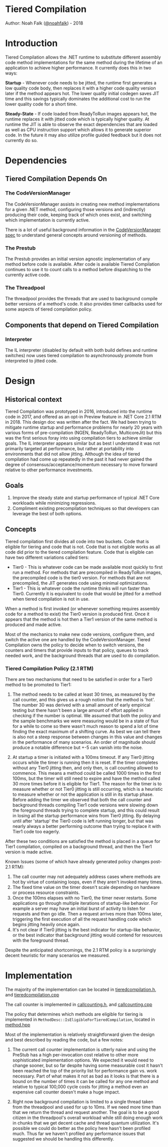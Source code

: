 Tiered Compilation
==================

Author: Noah Falk ([@noahfalk](https://github.com/noahfalk)) - 2018

Introduction
============

Tiered Compilation allows the .NET runtime to substitute different assembly code method implementations for the same method during the lifetime of an application to achieve higher performance. It currently does this in two ways:

  **Startup** - Whenever code needs to be jitted, the runtime first generates a low quality code body, then replaces it with a higher code quality version later if the method appears hot. The lower quality initial codegen saves JIT time and this savings typically dominates the additional cost to run the lower quality code for a short time.

  **Steady-State** - If code loaded from ReadyToRun images appears hot, the runtime replaces it with jitted code which is typically higher quality. At runtime the JIT is able to observe the exact dependencies that are loaded as well as CPU instruction support which allows it to generate superior code. In the future it may also utilize profile guided feedback but it does not currently do so.



Dependencies
============

## Tiered Compilation Depends On ##

### The CodeVersionManager ###
The CodeVersionManager assists in creating new method implementations for a given .NET method,  configuring those versions and (indirectly) producing their code, keeping track of which ones exist, and switching which implementation is currently active.

There is a lot of useful background information in the [CodeVersionManager spec](./code-versioning.md) to understand general concepts around versioning of methods.

### The Prestub ###
The Prestub provides an initial version agnostic implementation of any method before code is available. After code is available Tiered Compilation continues to use it to count calls to a method before dispatching to the currently active code.

### The Threadpool ###
The threadpool provides the threads that are used to background compile better versions of a method's code. It also provides timer callbacks used for some aspects of tiered compilation policy.

## Components that depend on Tiered Compilation ##

### Interpreter ###
The IL interpreter (disabled by default with both build defines and runtime switches) now uses tiered compilation to asynchronously promote from interpreted to jitted code.

Design
======

## Historical context ##

Tiered Compilation was prototyped in 2016, introduced into the runtime code in 2017, and offered as an opt-in Preview feature in .NET Core 2.1 RTM in 2018. This design doc was written after the fact. We had been trying to mitigate runtime startup and performance problems for nearly 20 years with various forms of pre-compilation (NGEN, ReadyToRun, MulticoreJit) but this was the first serious foray into using compilation tiers to achieve similar goals. The IL interpreter appears similar but as best I understand it was not primarily targeted at performance, but rather at portability into environments that did not allow jitting. Although the idea of tiered compilation had come up repeatedly in the past it had never gained the degree of consensus/acceptance/momentum necessary to move forward relative to other performance investments.

## Goals ##

1. Improve the steady state and startup performance of typical .NET Core workloads while minimizing regressions.
2. Compliment existing precompilation techniques so that developers can leverage the best of both options.


## Concepts ##

Tiered compilation first divides all code into two buckets. Code that is eligible for tiering and code that is not. Code that is not eligible works as all code did prior to the tiered compilation feature. Code that is eligible can have two different variations called tiers:

 - Tier0 - This is whatever code can be made available most quickly to first run a method. For methods that are precompiled in ReadyToRun images, the precompiled code is the tier0 version. For methods that are not precompiled, the JIT generates code using minimal optimizations.
 - Tier1 - This is whatever code the runtime thinks will run faster than Tier0. Currently it is equivalent to code that would be jitted for a method when tiered compilation is not in use.

When a method is first invoked (or whenever something requires assembly code for a method to exist) the Tier0 version is produced first. Once it appears that the method is hot then a Tier1 version of the same method is produced and made active.

Most of the mechanics to make new code versions, configure them, and switch the active one are handled by the CodeVersionManager. Tiered Compilation owns the policy to decide when to switch versions, the counters and timers that provide inputs to that policy, queues to track needed work, and the background threads that are used to do compilation.


### Tiered Compilation Policy (2.1 RTM) ###

There are two mechanisms that need to be satisfied in order for a Tier0 method to be promoted to Tier1:

1. The method needs to be called at least 30 times, as measured by the call counter, and this gives us a rough notion that the method is 'hot'. The number 30 was derived with a small amount of early empirical testing but there hasn't been a large amount of effort applied in checking if the number is optimal. We assumed that both the policy and the sample benchmarks we were measuring would be in a state of flux for a while to come so there wasn't much reason to spend a lot of time finding the exact maximum of a shifting curve. As best we can tell there is also not a steep response between changes in this value and changes in the performance of many scenarios. An order of magnitude should produce a notable difference but +-5 can vanish into the noise.

2. At startup a timer is initiated with a 100ms timeout. If any Tier0 jitting occurs while the timer is running then it is reset. If the timer completes without any Tier0 jitting then, and only then, is call counting allowed to commence. This means a method could be called 1000 times in the first 100ms, but the timer will still need to expire and have the method called 30 more times before it is eligible for Tier1. The reason for the timer is to measure whether or not Tier0 jitting is still occurring, which is a heuristic to measure whether or not the application is still in its startup phase. Before adding the timer we observed that both the call counter and background threads compiling Tier1 code versions were slowing down the foreground threads trying to complete startup, and this could result in losing all the startup performance wins from Tier0 jitting. By delaying until after 'startup' the Tier0 code is left running longer, but that was nearly always a better performing outcome than trying to replace it with Tier1 code too eagerly.

After these two conditions are satisfied the method is placed in a queue for Tier1 compilation, compiled on a background thread, and then the Tier1 version is made active.

Known Issues (some of which have already generated policy changes post-2.1 RTM):

1. The call counter may not adequately address cases where methods are hot by virtue of containing loops, even if they aren't invoked many times.
2. The fixed time value on the timer doesn't scale depending on hardware or process resource constraints.
3. Once the 100ms elapses with no Tier0, the timer never restarts. Some applications go through multiple iterations of startup-like behavior. For example a server may have an initial burst of activity to listen for requests and then go idle. Then a request arrives more than 100ms later, triggering the first execution of all the request handling code which begins jitting heavily once again.
4. It's not clear if Tier0 jitting is the best indicator for startup-like behavior, or the best indicator that background jitting would contend for resources with the foreground thread.

Despite the anticipated shortcomings, the 2.1 RTM policy is a surprisingly decent heuristic for many scenarios we measured.

Implementation
==============

The majority of the implementation can be located in [tieredcompilation.h](/src/coreclr/vm/tieredcompilation.h), and [tieredcompilation.cpp](/src/coreclr/vm/tieredcompilation.cpp)

The call counter is implemented in [callcounting.h](/src/coreclr/vm/callcounting.h), and [callcounting.cpp](/src/coreclr/vm/callcounting.cpp)

The policy that determines which methods are eligible for tiering is implemented in `MethodDesc::IsEligibleForTieredCompilation`, located in [method.hpp](/src/coreclr/vm/method.hpp)

Most of the implementation is relatively straightforward given the design and best described by reading the code, but a few notes:

1. The current call counter implementation is utterly naive and using the PreStub has a high per-invocation cost relative to other more sophisticated implementation options. We expected it would need to change sooner, but so far despite having some measurable cost it hasn't been reached the top of the priority list for performance gain vs. work necessary. Part of what makes it not as bad as it looks is that there is a bound on the number of times it can be called for any one method and relative to typical 100,000 cycle costs for jitting a method even an expensive call counter doesn't make a huge impact.

2. Right now background compilation is limited to a single thread taken from the threadpool and used for up to 10ms. If we need more time than that we return the thread and request another. The goal is to be a good citizen in the threadpool's overall workload while still doing enough work in chunks that we get decent cache and thread quantum utilization. It's possible we could do better as the policy here hasn't been profiled much. Thus far we haven't profiled any performance issues that suggested we should be handling this differently.
